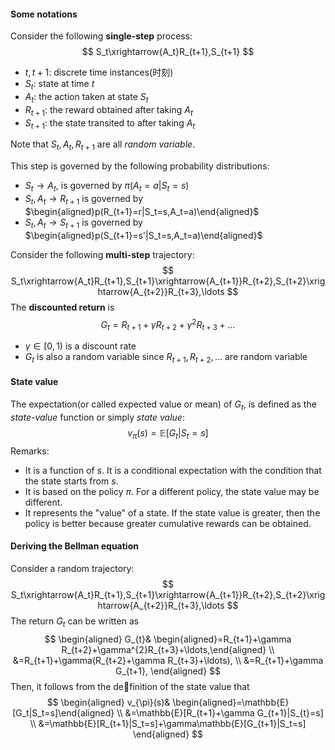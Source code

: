 #### Some notations

Consider the following **single-step** process:
$$
S_t\xrightarrow{A_t}R_{t+1},S_{t+1}
$$

- $t,t+1$: discrete time instances(时刻)
- $S_t$: state at time $t$
- $A_t$: the action taken at state $S_t$
- $R_{t+1}$: the reward obtained after taking $A_t$
- $S_{t+1}$: the state transited to after taking $A_t$

Note that $S_t, A_t, R_{t+1}$ are all *random variable*.

This step is governed by the following probability distributions:

- $S_t\rightarrow A_t$, is governed by $\pi(A_t=a|S_t=s)$
- $S_t, A_t\rightarrow R_{t+1}$ is governed by $\begin{aligned}p(R_{t+1}=r|S_t=s,A_t=a)\end{aligned}$
- $S_t, A_t\rightarrow S_{t+1}$ is governed by $\begin{aligned}p(S_{t+1}=s'|S_t=s,A_t=a)\end{aligned}$



Consider the following **multi-step** trajectory:
$$
S_t\xrightarrow{A_t}R_{t+1},S_{t+1}\xrightarrow{A_{t+1}}R_{t+2},S_{t+2}\xrightarrow{A_{t+2}}R_{t+3},\ldots
$$
The **discounted return** is 
$$
G_t=R_{t+1}+\gamma R_{t+2}+\gamma^2R_{t+3}+\ldots
$$

- $\gamma \in [0,1)$ is a discount rate
- $G_t$ is also a random variable since $R_{t+1},R_{t+2},...$ are random variable

#### State value

The expectation(or called expected value or mean) of $G_t$, is defined as the *state-value* function or simply *state value*:
$$
v_\pi(s)=\mathbb{E}[G_t|S_t=s]
$$
Remarks:

- It is a function of $s$. It is a conditional expectation with the condition that the state starts from $s$.
- It is based on the policy $\pi$. For a different policy, the state value may be different.
- It represents the "value" of a state. If the state value is greater, then the policy is better because greater cumulative rewards can be obtained.

#### Deriving the Bellman equation

Consider a random trajectory:
$$
S_t\xrightarrow{A_t}R_{t+1},S_{t+1}\xrightarrow{A_{t+1}}R_{t+2},S_{t+2}\xrightarrow{A_{t+2}}R_{t+3},\ldots
$$
The return $G_t$ can be written as 
$$
\begin{aligned}
G_{t}& \begin{aligned}=R_{t+1}+\gamma R_{t+2}+\gamma^{2}R_{t+3}+\ldots,\end{aligned}  \\
&=R_{t+1}+\gamma(R_{t+2}+\gamma R_{t+3}+\ldots), \\
&=R_{t+1}+\gamma G_{t+1},
\end{aligned}
$$
Then, it follows from the definition of the state value that
$$
\begin{aligned}
v_{\pi}(s)& \begin{aligned}=\mathbb{E}[G_t|S_t=s]\end{aligned}  \\
&=\mathbb{E}[R_{t+1}+\gamma G_{t+1}|S_{t}=s] \\
&=\mathbb{E}[R_{t+1}|S_t=s]+\gamma\mathbb{E}[G_{t+1}|S_t=s]
\end{aligned}
$$
